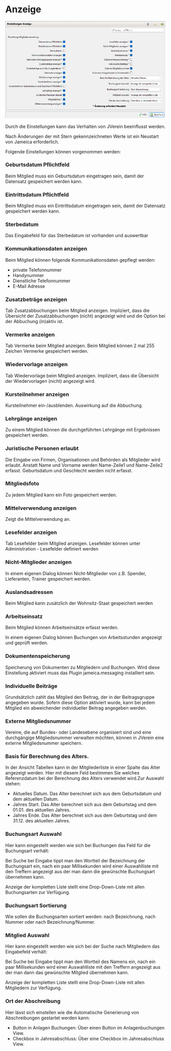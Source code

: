 # Anzeige

![](../../../../v3.0.x/administration/einstellungen/img/Anzeige.png)

Durch die Einstellungen kann das Verhalten von JVerein beeinflusst werden.

Nach Änderungen der mit Stern gekennzeichneten Werte ist ein Neustart von Jameica erforderlich.

Folgende Einstellungen können vorgenommen werden:

### Geburtsdatum Pflichtfeld

Beim Mitglied muss ein Geburtsdatum eingetragen sein, damit der Datensatz gespeichert werden kann.

### Eintrittsdatum Pflichtfeld

Beim Mitglied muss ein Eintrittsdatum eingetragen sein, damit der Datensatz gespeichert werden kann.

### Sterbedatum

Das Eingabefeld für das Sterbedatum ist vorhanden und auswertbar

### Kommunikationsdaten anzeigen

Beim Mitglied können folgende Kommunikationsdaten gepflegt werden:

* private Telefonnummer
* Handynummer
* Dienstliche Telefonnummer
* E-Mail Adresse

### Zusatzbeträge anzeigen

Tab Zusatzabbuchungen beim Mitglied anzeigen. Impliziert, dass die Übersicht der Zusatzabbuchungen (nicht) angezeigt wird und die Option bei der Abbuchung (in)aktiv ist.

### Vermerke anzeigen

Tab Vermerke beim Mitglied anzeigen. Beim Mitglied können 2 mal 255 Zeichen Vermerke gespeichert werden.

### Wiedervorlage anzeigen

Tab Wiedervorlage beim Mitglied anzeigen. Impliziert, dass die Übersicht der Wiedervorlagen (nicht) angezeigt wird.

### Kursteilnehmer anzeigen

Kursteilnehmer ein-/ausblenden. Auswirkung auf die Abbuchung.

### Lehrgänge anzeigen

Zu einem Mitglied können die durchgeführten Lehrgänge mit Ergebnissen gespeichert werden.

### Juristische Personen erlaubt

Die Eingabe von Firmen, Organisationen und Behörden als Mitglieder wird erlaubt. Anstatt Name und Vorname werden Name-Zeile1 und Name-Zeile2 erfasst. Geburtsdatum und Geschlecht werden nicht erfasst.

### Mitgliedsfoto

Zu jedem Mitglied kann ein Foto gespeichert werden.

### Mittelverwendung anzeigen

Zeigt die Mittelverwendung an.

### Lesefelder anzeigen

Tab Lesefelder beim Mitglied anzeigen. Lesefelder können unter Administration - Lesefelder definiert werden

### Nicht-Mitglieder anzeigen

In einem eigenen Dialog können Nicht-Mitglieder von z.B. Spender, Lieferanten, Trainer gespeichert werden.

### Auslandsadressen

Beim Mitglied kann zusätzlich der Wohnsitz-Staat gespeichert werden

### Arbeitseinsatz

Beim Mitglied können Arbeitseinsätze erfasst werden.

In einem eigenen Dialog können Buchungen von Arbeitsstunden angezeigt und geprüft werden.

### Dokumentenspeicherung

Speicherung von Dokumenten zu Mitgliedern und Buchungen. Wird diese Einstellung aktiviert muss das Plugin jameica.messaging installiert sein.

### Individuelle Beiträge

Grundsätzlich zahlt das Mitglied den Beitrag, der in der Beitragsgruppe angegeben wurde. Sofern diese Option aktiviert wurde, kann bei jedem Mitglied ein abweichender individueller Beitrag angegeben werden.

### Externe Mitgliedsnummer

Vereine, die auf Bundes- oder Landesebene organisiert sind und eine durchgängige Mitgliedsnummer verwalten möchten, können in JVerein eine externe Mitgliedsnummer speichern.

### Basis für Berechnung des Alters.

In der Ansicht Tabellen kann in der Mitgliederliste in einer Spalte das Alter angezeigt werden. Hier mit diesem Feld bestimmen Sie welches Referenzdatum bei der Berechnung des Alters verwendet wird.Zur Auswahl stehen:

* Aktuelles Datum. Das Alter berechnet sich aus dem Geburtsdatum und dem aktuellen Datum.
* Jahres Start. Das Alter berechnet sich aus dem Geburtstag und dem 01.01. des aktuellen Jahres.
* Jahres Ende. Das Alter berechnet sich aus dem Geburtstag und dem 31.12. des aktuellen Jahres.

### Buchungsart Auswahl

Hier kann eingestellt werden wie sich bei Buchungen das Feld für die Buchungsart verhält:

Bei Suche bei Eingabe tippt man den Wortteil der Bezeichnung der Buchungsart ein, nach ein paar Millisekunden wird einer Auswahlliste mit den Treffern angezeigt aus der man dann die gewünschte Buchungsart übernehmen kann.

Anzeige der kompletten Liste stellt eine Drop-Down-Liste mit allen Buchungsarten zur Verfügung.

### Buchungsart Sortierung

Wie sollen die Buchungsarten sortiert werden: nach Bezeichnung, nach Nummer oder nach Bezeichnung/Nummer.

### Mitglied Auswahl

Hier kann eingestellt werden wie sich bei der Suche nach Mitgliedern das Eingabefeld verhält:

Bei Suche bei Eingabe tippt man den Wortteil des Namens ein, nach ein paar Millisekunden wird einer Auswahlliste mit den Treffern angezeigt aus der man dann das gewünschte Mitglied übernehmen kann.

Anzeige der kompletten Liste stellt eine Drop-Down-Liste mit allen Mitgliedern zur Verfügung.

### Ort der Abschreibung

Hier lässt sich einstellen wie die Automatische Generierung von Abschreibungen gestartet werden kann:

* Button in Anlagen Buchungen: Über einen Button im Anlagenbuchungen View.
* Checkbox in Jahresabschluss: Über eine Checkbox im Jahresabschluss View.

